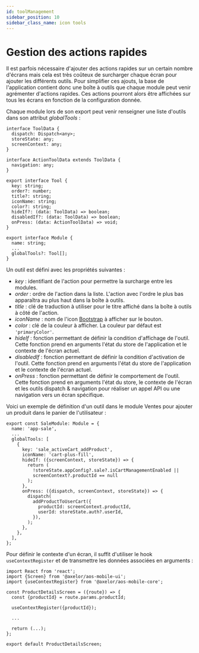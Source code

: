 ```yaml
---
id: toolManagement
sidebar_position: 10
sidebar_class_name: icon tools
---
```


# Gestion des actions rapides

Il est parfois nécessaire d'ajouter des actions rapides sur un certain nombre d'écrans mais cela est très coûteux de surcharger chaque écran pour ajouter les différents outils. Pour simplifier ces ajouts, la base de l'application contient donc une boîte à outils que chaque module peut venir agrémenter d'actions rapides. Ces actions pourront alors être affichées sur tous les écrans en fonction de la configuration donnée.

Chaque module lors de son export peut venir renseigner une liste d'outils dans son attribut _globalTools_ :

```tsx
interface ToolData {
  dispatch: Dispatch<any>;
  storeState: any;
  screenContext: any;
}

interface ActionToolData extends ToolData {
  navigation: any;
}

export interface Tool {
  key: string;
  order?: number;
  title?: string;
  iconName: string;
  color?: string;
  hideIf?: (data: ToolData) => boolean;
  disabledIf?: (data: ToolData) => boolean;
  onPress: (data: ActionToolData) => void;
}

export interface Module {
  name: string;
  ...
  globalTools?: Tool[];
}
```

Un outil est défini avec les propriétés suivantes :

- _key_ : identifiant de l'action pour permettre la surcharge entre les modules.
- _order_ : ordre de l'action dans la liste. L'action avec l'ordre le plus bas apparaîtra au plus haut dans la boîte à outils.
- _title_ : clé de traduction à utiliser pour le titre affiché dans la boîte à outils à côté de l'action.
- _iconName_ : nom de l'icon [Bootstrap](https://icons.getbootstrap.com/) à afficher sur le bouton.
- _color_ : clé de la couleur à afficher. La couleur par défaut est `'primaryColor'`.
- _hideIf_ : fonction permettant de définir la condition d'affichage de l'outil. Cette fonction prend en arguments l'état du store de l'application et le contexte de l'écran actuel.
- _disabledIf_ : fonction permettant de définir la condition d'activation de l'outil. Cette fonction prend en arguments l'état du store de l'application et le contexte de l'écran actuel.
- _onPress_ : fonction permettant de définir le comportement de l'outil. Cette fonction prend en arguments l'état du store, le contexte de l'écran et les outils dispatch & navigation pour réaliser un appel API ou une navigation vers un écran spécifique.

Voici un exemple de définition d'un outil dans le module Ventes pour ajouter un produit dans le panier de l'utilisateur :

```tsx
export const SaleModule: Module = {
  name: 'app-sale',
  ...
  globalTools: [
    {
      key: 'sale_activeCart_addProduct',
      iconName: 'cart-plus-fill',
      hideIf: ({screenContext, storeState}) => {
        return (
          !storeState.appConfig?.sale?.isCartManagementEnabled ||
          screenContext?.productId == null
        );
      },
      onPress: ({dispatch, screenContext, storeState}) => {
        dispatch(
          addProductToUserCart({
            productId: screenContext.productId,
            userId: storeState.auth?.userId,
          }),
        );
      },
    },
  ],
};
```

Pour définir le contexte d'un écran, il suffit d'utiliser le hook `useContextRegister` et de transmettre les données associées en arguments :

```tsx
import React from 'react';
import {Screen} from '@axelor/aos-mobile-ui';
import {useContextRegister} from '@axelor/aos-mobile-core';

const ProductDetailsScreen = ({route}) => {
  const {productId} = route.params.productId;

  useContextRegister({productId});

  ...

  return (...);
};

export default ProductDetailsScreen;
```
